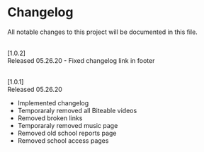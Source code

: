 # Changelog
All notable changes to this project will be documented in this file.

<br>
[1.0.2] <br>
Released 05.26.20
- Fixed changelog link in footer

<br>
<br>

[1.0.1] <br>
Released 05.26.20
- Implemented changelog
- Temporaraly removed all Biteable videos
- Removed broken links
- Temporaraly removed music page
- Removed old school reports page
- Removed school access pages
